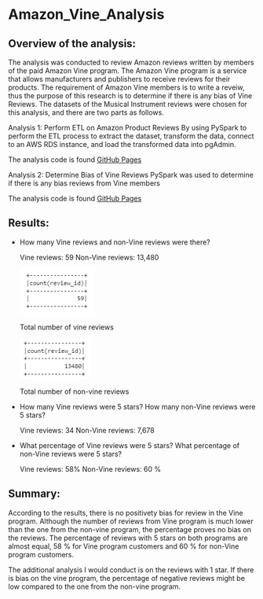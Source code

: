 # Amazon_Vine_Analysis

## Overview of the analysis: 

The analysis was conducted to review Amazon reviews written by members of the paid Amazon Vine program.  The Amazon Vine program is a service that allows manufacturers and publishers to receive reviews for their products.  The requirement of Amazon Vine members is to write a reveiw, thus the purpose of this research is to determine if there is any bias of Vine Reviews.  The datasets of the Musical Instrument reviews were chosen for this analysis, and there are two parts as follows.   

Analysis 1: Perform ETL on Amazon Product Reviews
By using PySpark to perform the ETL process to extract the dataset, transform the data, connect to an AWS RDS instance, and load the transformed data into pgAdmin.

The analysis code is found [GitHub Pages](https://github.com/tomoko1T/Amazon_Vine_Analysis/blob/main/Amazon_Reviews_ETL.ipynb)

Analysis 2: Determine Bias of Vine Reviews
PySpark was used to determine if there is any bias reviews from Vine members

The analysis code is found [GitHub Pages](https://github.com/tomoko1T/Amazon_Vine_Analysis/blob/main/Vine_Review_Analysis.ipynb )

## Results: 

- How many Vine reviews and non-Vine reviews were there?

    Vine reviews: 59      Non-Vine reviews: 13,480

    ![This is an image](https://github.com/tomoko1T/Amazon_Vine_Analysis/blob/main/images/totalno_paid.png)
    
    Total number of vine reviews

    ![This is an image](https://github.com/tomoko1T/Amazon_Vine_Analysis/blob/main/images/totalno_unpaid.png) 
    
    Total number of non-vine reviews

- How many Vine reviews were 5 stars? How many non-Vine reviews were 5 stars?

    Vine reviews: 34      Non-Vine reviews: 7,678 
 
- What percentage of Vine reviews were 5 stars? What percentage of non-Vine reviews were 5 stars?

    Vine reviews: 58%     Non-Vine reviews: 60 %  

## Summary: 

According to the results, there is no positivety bias for review in the Vine program.  Although the number of reviews from Vine program is much lower than the one from the non-vine program, the percentage proves no bias on the reviews.  The percentage of reviews with 5 stars on both programs are almost equal, 58 % for Vine program customers and 60 % for non-Vine program customers.   

The additional analysis I would conduct is on the reviews with 1 star.  If there is bias on the vine program, the percentage of negative reviews might be low compared to the one from the non-vine program. 
 
